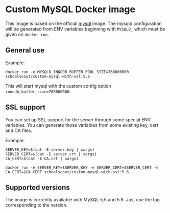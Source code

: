 # Custom MySQL Docker image

This image is based on the official [mysql](https://registry.hub.docker.com/_/mysql/) image. The mysqld configuration will be generated from ENV variables beginning with `MYSQLD_` which must be given on `docker run`.

## General use

Example:

    docker run -e MYSQLD_INNODB_BUFFER_POOL_SIZE=768000000 schoolscout/custom-mysql-with-ssl:5.6

This will start mysql with the custom config option `innodb_buffer_size=768000000`.

## SSL support

You can set up SSL support for the server through some special ENV variables. You can generate those variables from some existing key, cert and CA files.

Example:

    SERVER_KEY=$(cat -E server.key | xargs)
    SERVER_CERT=$(cat -E server.crt | xargs)
    CA_CERT=$(cat -E CA.crt | xargs)

    docker run -e SERVER_KEY=$SERVER_KEY -e SERVER_CERT=$SERVER_CERT -e CA_CERT=$CA_CERT schoolscout/custom-mysql-with-ssl:5.6

## Supported versions

The image is currently available with MySQL 5.5 and 5.6. Just use the tag corresponding to the version.
